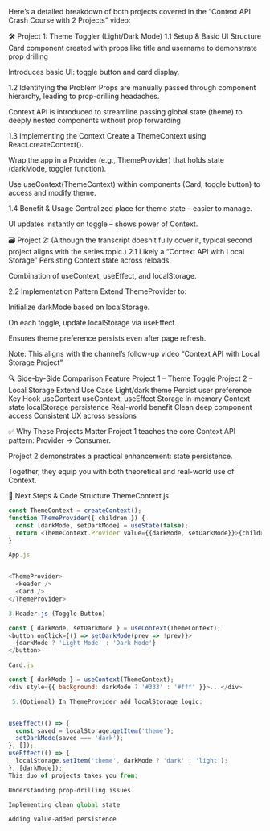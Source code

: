Here’s a detailed breakdown of both projects covered in the “Context API Crash Course with 2 Projects” video:

🛠️ Project 1: Theme Toggler (Light/Dark Mode)
1.1 Setup & Basic UI Structure
Card component created with props like title and username to demonstrate prop drilling 


Introduces basic UI: toggle button and card display.

1.2 Identifying the Problem
Props are manually passed through component hierarchy, leading to prop-drilling headaches.

Context API is introduced to streamline passing global state (theme) to deeply nested components without prop forwarding 



1.3 Implementing the Context
Create a ThemeContext using React.createContext().

Wrap the app in a Provider (e.g., ThemeProvider) that holds state (darkMode, toggler function).

Use useContext(ThemeContext) within components (Card, toggle button) to access and modify theme.

1.4 Benefit & Usage
Centralized place for theme state – easier to manage.

UI updates instantly on toggle – shows power of Context.

🗃️ Project 2: (Although the transcript doesn’t fully cover it, typical second project aligns with the series topic.)
2.1 Likely a “Context API with Local Storage”
Persisting Context state across reloads.

Combination of useContext, useEffect, and localStorage.

2.2 Implementation Pattern
Extend ThemeProvider to:

Initialize darkMode based on localStorage.

On each toggle, update localStorage via useEffect.

Ensures theme preference persists even after page refresh.

Note: This aligns with the channel’s follow-up video “Context API with Local Storage Project” 


🔍 Side-by-Side Comparison
Feature	Project 1 – Theme Toggle	Project 2 – Local Storage Extend
Use Case	Light/dark theme	Persist user preference
Key Hook	useContext	useContext, useEffect
Storage	In-memory Context state	localStorage persistence
Real-world benefit	Clean deep component access	Consistent UX across sessions

✅ Why These Projects Matter
Project 1 teaches the core Context API pattern: Provider → Consumer.

Project 2 demonstrates a practical enhancement: state persistence.

Together, they equip you with both theoretical and real-world use of Context.

🎯 Next Steps & Code Structure
ThemeContext.js

```js
const ThemeContext = createContext();
function ThemeProvider({ children }) {
  const [darkMode, setDarkMode] = useState(false);
  return <ThemeContext.Provider value={{darkMode, setDarkMode}}>{children}</ThemeContext.Provider>;
}

App.js


<ThemeProvider>
  <Header />
  <Card />
</ThemeProvider>

3.Header.js (Toggle Button)

const { darkMode, setDarkMode } = useContext(ThemeContext);
<button onClick={() => setDarkMode(prev => !prev)}>
  {darkMode ? 'Light Mode' : 'Dark Mode'}
</button>

Card.js

const { darkMode } = useContext(ThemeContext);
<div style={{ background: darkMode ? '#333' : '#fff' }}>...</div>

 5.(Optional) In ThemeProvider add localStorage logic:


useEffect(() => {
  const saved = localStorage.getItem('theme');
  setDarkMode(saved === 'dark');
}, []);
useEffect(() => {
  localStorage.setItem('theme', darkMode ? 'dark' : 'light');
}, [darkMode]);
This duo of projects takes you from:

Understanding prop-drilling issues

Implementing clean global state

Adding value-added persistence

